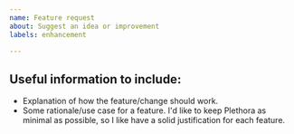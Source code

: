 ```yaml
---
name: Feature request
about: Suggest an idea or improvement
labels: enhancement

---
```


<!--
## Before reporting
 - Search for the suggestion here. It's possible someone's suggested it before!
-->

## Useful information to include:
 - Explanation of how the feature/change should work.
 - Some rationale/use case for a feature. I'd like to keep Plethora as minimal as possible, so I like have a solid justification for each feature.
